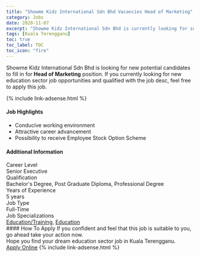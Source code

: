 ```yaml
---
title: "Showme Kidz International Sdn Bhd Vacancies Head of Marketing" 
category: Jobs 
date: 2020-11-07 
excerpt: "Showme Kidz International Sdn Bhd is currently looking for suitable person to fill in the Head of Marketing which positioned at Kuala Terengganu" 
tags: [Kuala Terengganu] 
toc: true 
toc_label: TOC 
toc_icon: "fire" 
--- 
```


<p>Showme Kidz International Sdn Bhd is looking for new potential candidates to fill in for <b>Head of Marketing</b> position. If you currently looking for new education sector job opportunities and qualified with the job desc, feel free to apply this job.
</p>{% include link-adsense.html %} 
 <div><div><div><h4>Job Highlights</h4></div></div><div><ul><li><div><div><div><div></div></div></div><div><span>Conducive working environment</span></div></div></li><li><div><div><div><div></div></div></div><div><span>Attractive career advancement</span></div></div></li><li><div><div><div><div></div></div></div><div><span>Possibility to receive Employee Stock Option Scheme</span></div></div></li></ul></div></div> 
<div><div><div><h4>Additional Information</h4></div></div><div><div><div><div><div><div><div><div><span>Career Level</span></div></div><div><span>Senior Executive</span></div></div></div></div><div><div><div><div><div><span>Qualification</span></div></div><div><span>Bachelor's Degree, Post Graduate Diploma, Professional Degree</span></div></div></div></div><div><div><div><div><div><span>Years of Experience</span></div></div><div><span>5 years</span></div></div></div></div><div><div><div><div><div><span>Job Type</span></div></div><div><span>Full-Time</span></div></div></div></div><div><div><div><div><div><span>Job Specializations</span></div></div><div><span><a href="/en/job-search/education-training-jobs/">Education/Training</a>, <a href="/en/job-search/education-jobs/">Education</a></span></div></div></div></div></div></div></div></div> 
#### How To Apply 
If you confident and feel that this job is suitable to you, go ahead take your action now. <br/> 
Hope you find your dream education sector job in Kuala Terengganu. <br/> 
<a href="https://www.jobstreet.com.my/en/job/head-of-marketing-4409404?jobId=jobstreet-my-job-4409404&sectionRank=20&token=0~8dc6ec3b-861d-44b6-b755-48b1563e159f&fr=SRP%20View%20In%20New%20Ta" class="btn btn--info" target="_blank" rel="nofollow noopenner">Apply Online</a> 
{% include link-adsense.html %} 